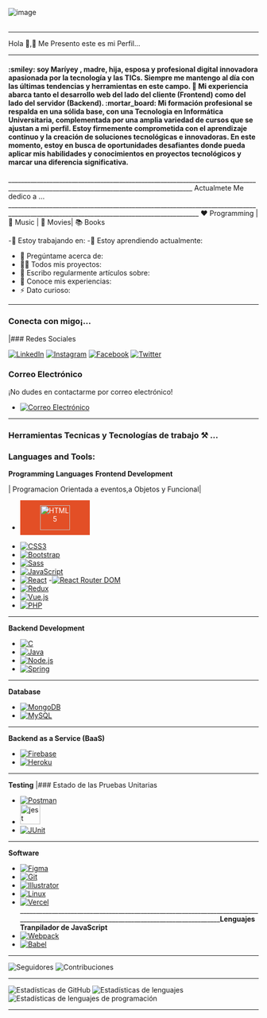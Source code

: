 ![image](https://github.com/Mariayey12/Mariayey12/assets/92681721/fc807aca-7cae-4990-aea0-adb30232dfa8)
<br></br>
_________________________________________________________________________________________________________________________________________________________________________________________
 Hola 👋,:raising_hand: Me Presento este es mi  Perfil...
__________________________________________________________________________________________________________________________________________________________________________________________
<h4 align="center padding"> :smiley:
 soy Maríyey , madre, hija, esposa y profesional digital innovadora apasionada por la tecnología y las TICs.<b></b>
  Siempre me mantengo al día con las últimas tendencias y herramientas en este campo.
🔭 Mi experiencia abarca tanto el desarrollo web del lado del cliente (Frontend) como del lado del servidor (Backend).
:mortar_board: Mi formación profesional se respalda en una sólida base, con una Tecnologia en Informática Universitaria, complementada por una amplia variedad de cursos que se ajustan a mi perfil.
      Estoy firmemente comprometida con el aprendizaje continuo y la creación de soluciones tecnológicas e innovadoras.
En este momento, estoy en busca de oportunidades desafiantes donde pueda aplicar mis habilidades y conocimientos en proyectos tecnológicos y marcar una diferencia significativa.</h4>
________________________________________________________________________________________________________________________________________
Actualmete Me dedico a ... 
__________________________________________________________________________________________________________________________________________
❤️ Programming | 🖤 Music | 💙 Movies|  📚 Books  

-🔭 Estoy trabajando en:
-🌱 Estoy aprendiendo actualmente: 
- 💬 Pregúntame acerca de:
- 👨‍💻 Todos mis proyectos:
- 📝 Escribo regularmente artículos sobre:
- 📄 Conoce mis experiencias:
- ⚡ Dato curioso:
__________________________________________________________________________________________________________________________________________________________________________________________
### <h3 align="left">Conecta con migo¡...</h3>|### Redes Sociales
[![LinkedIn](https://img.shields.io/badge/LinkedIn-Profile-blue?style=for-the-badge&logo=linkedin&style=LinkedIn)](https://www.linkedin.com/in/mariayennifermartinezcordero709654268) [![Instagram](https://img.shields.io/badge/Instagram-Follow%20Me-orange?style=for-the-badge&logo=instagram)](https://www.instagram.com/tu_usuario_de_instagram)
 [![Facebook](https://img.shields.io/badge/Facebook-Add%20Me-blue?style=for-the-badge&logo=facebook)](https://www.facebook.com/tu_usuario_de_facebook) [![Twitter](https://img.shields.io/badge/Twitter-Follow-blue?style=for-the-badge&logo=twitter)](https://twitter.com/tu_usuario_de_twitter)
### Correo Electrónico
¡No dudes en contactarme por correo electrónico!
- [![Correo Electrónico](https://img.shields.io/badge/Email-Contact%20Me-brightgreen?style=for-the-badge&logo=gmail)](mailto:tu@email.com)
_______________________________________________________________________________________________________________________________________________________________________________________________________
### Herramientas Tecnicas y Tecnologías de trabajo  ⚒ ... <h3 align="left">Languages and Tools:</h3>**Programming Languages** **Frontend Development**    
|   Programacion Orientada a eventos,a Objetos y Funcional| 
- <a href="https://www.w3.org/TR/html52/" style="text-decoration: none;">
  <div style="background-color: #E34F26; color: #ffffff; padding: 10px 40px; border: none; text-align: center; cursor: pointer; display: inline-block;">
    <img src="https://img.shields.io/badge/HTML5-E34F26?style=for-the-badge" alt="HTML5" width="60" height="50">
  </div>
</a>  

- [![CSS3](https://img.shields.io/badge/CSS3-1572B6?style=for-the-badge&logo=css3&logoColor=white)](https://www.w3schools.com/css/)
- [![Bootstrap](https://img.shields.io/badge/Bootstrap-5C2D91?style=for-the-badge&logo=bootstrap&logoColor=white)](https://getbootstrap.com)
- [![Sass](https://img.shields.io/badge/Sass-CC6699?style=for-the-badge&logo=sass&logoColor=white)](https://sass-lang.com)
- [![JavaScript](https://img.shields.io/badge/JavaScript-F7DF1E?style=for-the-badge&logo=javascript&logoColor=black)](https://developer.mozilla.org/en-US/docs/Web/JavaScript)
- [![React](https://img.shields.io/badge/React-61DAFB?style=for-the-badge&logo=react&logoColor=black)](https://reactjs.org/)
-[![React Router DOM](https://img.shields.io/badge/React%20Router%20DOM-CA4245?style=for-the-badge)](https://reactrouter.com/web/guides/quick-start)
- [![Redux](https://img.shields.io/badge/Redux-764ABC?style=for-the-badge)](https://redux.js.org/)
- [![Vue.js](https://img.shields.io/badge/Vue.js-4FC08D?style=for-the-badge&logo=vue.js&logoColor=white)](https://vuejs.org/)
- [![PHP](https://img.shields.io/badge/PHP-777BB4?style=for-the-badge&logo=php&logoColor=white)](https://www.php.net)
_______________________________________________________________________________________________________________________________________________________________
**Backend Development**    
- [![C](https://img.shields.io/badge/C-00599C?style=for-the-badge&logo=&logoColor=white)](https://www.cprogramming.com/)
- [![Java](https://img.shields.io/badge/Java-007396?style=for-the-badge&logo=java&logoColor=white)](https://www.java.com)
- [![Node.js](https://img.shields.io/badge/Node.js-339933?style=for-the-badge&logo=node.js&logoColor=white)](https://nodejs.org)
- [![Spring](https://img.shields.io/badge/Spring-6DB33F?style=for-the-badge&logo=spring&logoColor=white)](https://spring.io/)
__________________________________________________________________________________________________________________________________________
**Database**                  
-  [![MongoDB](https://img.shields.io/badge/MongoDB-47A248?style=for-the-badge&logo=mongodb&logoColor=white)](https://www.mongodb.com/)
- [![MySQL](https://img.shields.io/badge/MySQL-4479A1?style=for-the-badge&logo=mysql&logoColor=white)](https://www.mysql.com/)
________________________________________________________________________________________________________________________________________________________________________________________
**Backend as a Service (BaaS)**
- [![Firebase](https://img.shields.io/badge/Firebase-FFCA28?style=for-the-badge&logo=firebase&logoColor=black)](https://firebase.google.com/)
- [![Heroku](https://img.shields.io/badge/Heroku-430098?style=for-the-badge&logo=heroku&logoColor=white)](https://heroku.com)
________________________________________________________________________________________________________________________________________________________________________________________________________________________________________
**Testing** |### Estado de las Pruebas Unitarias
- [![Postman](https://img.shields.io/badge/Postman-FF6C37?style=for-the-badge&logo=postman&logoColor=white)](https://postman.com)
-  <a href="https://jestjs.io" target="_blank" rel="noreferrer"> <img src="https://www.vectorlogo.zone/logos/jestjsio/jestjsio-icon.svg" alt="jest" width="40" height="40"/> </a> <a href="https://www.php.net" target="_blank" rel="noreferrer">
- [![JUnit](https://img.shields.io/badge/JUnit-25A162?style=for-the-badge&logo=junit&logoColor=white)](https://junit.org/junit5/)
__________________________________________________________________________________________________________________________________________
 **Software**
- [![Figma](https://img.shields.io/badge/Figma-F24E1E?style=for-the-badge&logo=figma&logoColor=white)](https://www.figma.com/)
- [![Git](https://img.shields.io/badge/Git-F05032?style=for-the-badge&logo=git&logoColor=white)](https://git-scm.com/)
- [![Illustrator](https://img.shields.io/badge/Illustrator-FF9A00?style=for-the-badge&logo=adobe-illustrator&logoColor=black)](https://www.adobe.com/in/products/illustrator.html)
- [![Linux](https://img.shields.io/badge/Linux-FCC624?style=for-the-badge&logo=linux&logoColor=black)](https://www.linux.org/)
- [![Vercel](https://img.shields.io/badge/Vercel-000000?style=for-the-badge&logo=vercel&logoColor=white)](https://vercel.com/)
__________________________________________________________________________________________________________________________________________**Lenguajes Tranpilador de JavaScript**
- [![Webpack](https://img.shields.io/badge/Webpack-8DD6F9?style=for-the-badge&logo=webpack&logoColor=black)](https://webpack.js.org)
- [![Babel](https://img.shields.io/badge/Babel-F9DC3E?style=for-the-badge&logo=babel&logoColor=black)](https://babeljs.io/)
__________________________________________________________________________________________________________________________________________
![Seguidores](https://img.shields.io/github/followers/Mariayey12?label=Seguidores&style=social)
![Contribuciones](https://img.shields.io/github/commit-activity/m/Mariayey12/Mariayey12?label=Contribuciones)
_________________________________________________________________________________________________________________________________________
![Estadísticas de GitHub](https://github-readme-stats.vercel.app/api?username=Mariayey12&show_icons=true&theme=radical)
![Estadísticas de lenguajes](https://github-readme-stats.vercel.app/api/top-langs/?username=Mariayey12&layout=compact&hide=html)
![Estadísticas de lenguajes de programación](https://tokei.rs/b1/github/Mariayey12/Mariayey12)
__________________________________________________________________________________________________________________________________________








